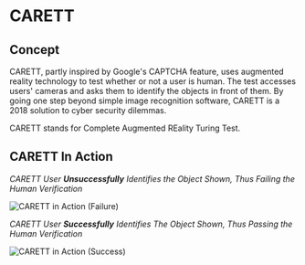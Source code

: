# CARETT

## Concept

CARETT, partly inspired by Google's CAPTCHA feature, uses augmented reality technology to test whether or not a user is human. The test accesses users' cameras and asks them to identify the objects in front of them. By going one step beyond simple image recognition software, CARETT is a 2018 solution to cyber security dilemmas.

CARETT stands for Complete Augmented REality Turing Test. 

## CARETT In Action

_CARETT User **Unsuccessfully** Identifies the Object Shown, Thus Failing the Human Verification_

![CARETT in Action (Failure)](/demo.gif)

_CARETT User **Successfully** Identifies The Object Shown, Thus Passing the Human Verification_

![CARETT in Action (Success)](/demo.gif)

